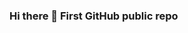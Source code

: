 ### Hi there 👋 First GitHub public repo

<!--
**wayneleonard/wayneleonard** is a ✨ _special_ ✨ repository because its `README.md` (this file) appears on your GitHub profile.

Here are some ideas to get you started:

- 🔭 I’m currently working on ... GitHub Projects
- 🌱 I’m currently learning ... GitHub
- 👯 I’m looking to collaborate on ... GitHub Projects
-->
